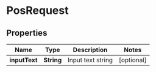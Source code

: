 
# PosRequest

## Properties
Name | Type | Description | Notes
------------ | ------------- | ------------- | -------------
**inputText** | **String** | Input text string |  [optional]



